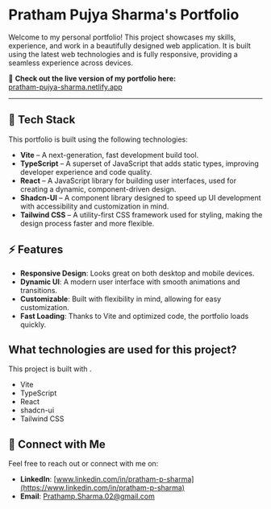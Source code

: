 # Pratham Pujya Sharma's Portfolio

Welcome to my personal portfolio! This project showcases my skills, experience, and work in a beautifully designed web application. It is built using the latest web technologies and is fully responsive, providing a seamless experience across devices.

🚀 **Check out the live version of my portfolio here:**  
[pratham-pujya-sharma.netlify.app](https://pratham-pujya-sharma.netlify.app/)

---

## 🔧 Tech Stack

This portfolio is built using the following technologies:

- **Vite** – A next-generation, fast development build tool.
- **TypeScript** – A superset of JavaScript that adds static types, improving developer experience and code quality.
- **React** – A JavaScript library for building user interfaces, used for creating a dynamic, component-driven design.
- **Shadcn-UI** – A component library designed to speed up UI development with accessibility and customization in mind.
- **Tailwind CSS** – A utility-first CSS framework used for styling, making the design process faster and more flexible.


## ⚡ Features

- **Responsive Design**: Looks great on both desktop and mobile devices.
- **Dynamic UI**: A modern user interface with smooth animations and transitions.
- **Customizable**: Built with flexibility in mind, allowing for easy customization.
- **Fast Loading**: Thanks to Vite and optimized code, the portfolio loads quickly.

## What technologies are used for this project?

This project is built with .

- Vite
- TypeScript
- React
- shadcn-ui
- Tailwind CSS

## 💬 Connect with Me

Feel free to reach out or connect with me on:

- **LinkedIn**: [www.linkedin.com/in/pratham-p-sharma](https://www.linkedin.com/in/pratham-p-sharma)
- **Email**: [Prathamp.Sharma.02@gmail.com](mailto:Prathamp.Sharma.02@gmail.com)
